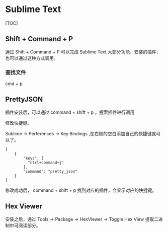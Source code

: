 # Sublime Text



[TOC]

## Shift + Command + P

通过 Shift + Command + P 可以完成 Sublime Text 大部分功能，安装的插件，也可以通过这种方式调用。



### 查找文件

cmd + p



## PrettyJSON



插件安装后，可以通过 command + shift + p ，搜索插件进行调用



修改快捷键。

Sublime -> Perferences -> Key Bindings ,在右侧的空白添加自己的快捷键就可以了。 



```
[
	{
    	"keys": [
      	  "ctrl+command+j"
    	], 
    	"command": "pretty_json"
	}
]
```



修改成功后， command + shift + p 找到对应的插件，会显示对应的快捷键。


## Hex Viewer

安装之后，通过 Tools -> Package -> HexViewer -> Toggle Hex View 提取二进制中可阅读部分。
